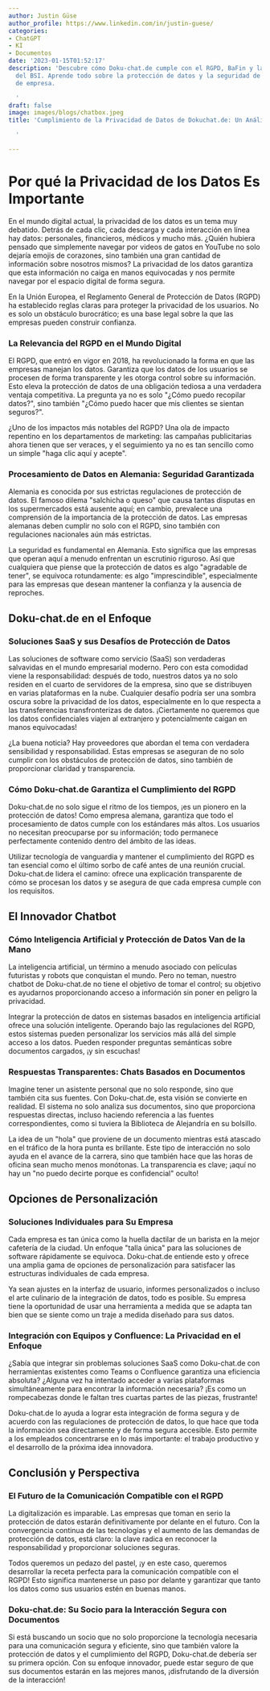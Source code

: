 ```yaml
---
author: Justin Güse
author_profile: https://www.linkedin.com/in/justin-guese/
categories:
- ChatGPT
- KI
- Documentos
date: '2023-01-15T01:52:17'
description: 'Descubre cómo Doku-chat.de cumple con el RGPD, BaFin y las regulaciones
  del BSI. Aprende todo sobre la protección de datos y la seguridad de tus documentos
  de empresa.

  '
draft: false
image: images/blogs/chatbox.jpeg
title: 'Cumplimiento de la Privacidad de Datos de Dokuchat.de: Un Análisis Completo

  '

---
```

# Por qué la Privacidad de los Datos Es Importante

En el mundo digital actual, la privacidad de los datos es un tema muy debatido. Detrás de cada clic, cada descarga y cada interacción en línea hay datos: personales, financieros, médicos y mucho más. ¿Quién hubiera pensado que simplemente navegar por videos de gatos en YouTube no solo dejaría emojis de corazones, sino también una gran cantidad de información sobre nosotros mismos? La privacidad de los datos garantiza que esta información no caiga en manos equivocadas y nos permite navegar por el espacio digital de forma segura.

En la Unión Europea, el Reglamento General de Protección de Datos (RGPD) ha establecido reglas claras para proteger la privacidad de los usuarios. No es solo un obstáculo burocrático; es una base legal sobre la que las empresas pueden construir confianza.

### La Relevancia del RGPD en el Mundo Digital

El RGPD, que entró en vigor en 2018, ha revolucionado la forma en que las empresas manejan los datos. Garantiza que los datos de los usuarios se procesen de forma transparente y les otorga control sobre su información. Esto eleva la protección de datos de una obligación tediosa a una verdadera ventaja competitiva. La pregunta ya no es solo "¿Cómo puedo recopilar datos?", sino también "¿Cómo puedo hacer que mis clientes se sientan seguros?".

¿Uno de los impactos más notables del RGPD? Una ola de impacto repentino en los departamentos de marketing: las campañas publicitarias ahora tienen que ser veraces, y el seguimiento ya no es tan sencillo como un simple "haga clic aquí y acepte".

### Procesamiento de Datos en Alemania: Seguridad Garantizada

Alemania es conocida por sus estrictas regulaciones de protección de datos. El famoso dilema "salchicha o queso" que causa tantas disputas en los supermercados está ausente aquí; en cambio, prevalece una comprensión de la importancia de la protección de datos. Las empresas alemanas deben cumplir no solo con el RGPD, sino también con regulaciones nacionales aún más estrictas.

La seguridad es fundamental en Alemania. Esto significa que las empresas que operan aquí a menudo enfrentan un escrutinio riguroso. Así que cualquiera que piense que la protección de datos es algo "agradable de tener", se equivoca rotundamente: es algo "imprescindible", especialmente para las empresas que desean mantener la confianza y la ausencia de reproches.

## Doku-chat.de en el Enfoque

### Soluciones SaaS y sus Desafíos de Protección de Datos

Las soluciones de software como servicio (SaaS) son verdaderas salvavidas en el mundo empresarial moderno. Pero con esta comodidad viene la responsabilidad: después de todo, nuestros datos ya no solo residen en el cuarto de servidores de la empresa, sino que se distribuyen en varias plataformas en la nube. Cualquier desafío podría ser una sombra oscura sobre la privacidad de los datos, especialmente en lo que respecta a las transferencias transfronterizas de datos. ¡Ciertamente no queremos que los datos confidenciales viajen al extranjero y potencialmente caigan en manos equivocadas!

¿La buena noticia? Hay proveedores que abordan el tema con verdadera sensibilidad y responsabilidad. Estas empresas se aseguran de no solo cumplir con los obstáculos de protección de datos, sino también de proporcionar claridad y transparencia.

### Cómo Doku-chat.de Garantiza el Cumplimiento del RGPD

Doku-chat.de no solo sigue el ritmo de los tiempos, ¡es un pionero en la protección de datos! Como empresa alemana, garantiza que todo el procesamiento de datos cumple con los estándares más altos. Los usuarios no necesitan preocuparse por su información; todo permanece perfectamente contenido dentro del ámbito de las ideas.

Utilizar tecnología de vanguardia y mantener el cumplimiento del RGPD es tan esencial como el último sorbo de café antes de una reunión crucial. Doku-chat.de lidera el camino: ofrece una explicación transparente de cómo se procesan los datos y se asegura de que cada empresa cumple con los requisitos.

## El Innovador Chatbot

### Cómo Inteligencia Artificial y Protección de Datos Van de la Mano

La inteligencia artificial, un término a menudo asociado con películas futuristas y robots que conquistan el mundo. Pero no teman, nuestro chatbot de Doku-chat.de no tiene el objetivo de tomar el control; su objetivo es ayudarnos proporcionando acceso a información sin poner en peligro la privacidad.

Integrar la protección de datos en sistemas basados en inteligencia artificial ofrece una solución inteligente. Operando bajo las regulaciones del RGPD, estos sistemas pueden personalizar los servicios más allá del simple acceso a los datos. Pueden responder preguntas semánticas sobre documentos cargados, ¡y sin escuchas!

### Respuestas Transparentes: Chats Basados en Documentos

Imagine tener un asistente personal que no solo responde, sino que también cita sus fuentes. Con Doku-chat.de, esta visión se convierte en realidad. El sistema no solo analiza sus documentos, sino que proporciona respuestas directas, incluso haciendo referencia a las fuentes correspondientes, como si tuviera la Biblioteca de Alejandría en su bolsillo.

La idea de un "hola" que proviene de un documento mientras está atascado en el tráfico de la hora punta es brillante. Este tipo de interacción no solo ayuda en el avance de la carrera, sino que también hace que las horas de oficina sean mucho menos monótonas. La transparencia es clave; ¡aquí no hay un "no puedo decirte porque es confidencial" oculto!

## Opciones de Personalización

### Soluciones Individuales para Su Empresa

Cada empresa es tan única como la huella dactilar de un barista en la mejor cafetería de la ciudad. Un enfoque "talla única" para las soluciones de software rápidamente se equivoca. Doku-chat.de entiende esto y ofrece una amplia gama de opciones de personalización para satisfacer las estructuras individuales de cada empresa.

Ya sean ajustes en la interfaz de usuario, informes personalizados o incluso el arte culinario de la integración de datos, todo es posible. Su empresa tiene la oportunidad de usar una herramienta a medida que se adapta tan bien que se siente como un traje a medida diseñado para sus datos.

### Integración con Equipos y Confluence: La Privacidad en el Enfoque

¿Sabía que integrar sin problemas soluciones SaaS como Doku-chat.de con herramientas existentes como Teams o Confluence garantiza una eficiencia absoluta? ¿Alguna vez ha intentado acceder a varias plataformas simultáneamente para encontrar la información necesaria? ¡Es como un rompecabezas donde le faltan tres cuartas partes de las piezas, frustrante!

Doku-chat.de lo ayuda a lograr esta integración de forma segura y de acuerdo con las regulaciones de protección de datos, lo que hace que toda la información sea directamente y de forma segura accesible. Esto permite a los empleados concentrarse en lo más importante: el trabajo productivo y el desarrollo de la próxima idea innovadora.


## Conclusión y Perspectiva

### El Futuro de la Comunicación Compatible con el RGPD

La digitalización es imparable. Las empresas que toman en serio la protección de datos estarán definitivamente por delante en el futuro. Con la convergencia continua de las tecnologías y el aumento de las demandas de protección de datos, está claro: la clave radica en reconocer la responsabilidad y proporcionar soluciones seguras.

Todos queremos un pedazo del pastel, ¡y en este caso, queremos desarrollar la receta perfecta para la comunicación compatible con el RGPD! Esto significa mantenerse un paso por delante y garantizar que tanto los datos como sus usuarios estén en buenas manos.

### Doku-chat.de: Su Socio para la Interacción Segura con Documentos

Si está buscando un socio que no solo proporcione la tecnología necesaria para una comunicación segura y eficiente, sino que también valore la protección de datos y el cumplimiento del RGPD, Doku-chat.de debería ser su primera opción. Con su enfoque innovador, puede estar seguro de que sus documentos estarán en las mejores manos, ¡disfrutando de la diversión de la interacción!
